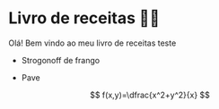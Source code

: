 # Livro de receitas :man_cook:

Olá! Bem vindo ao meu livro de receitas teste

- Strogonoff de frango

- Pave

  

$$
f(x,y)=\dfrac{x^2+y^2}{x}
$$

